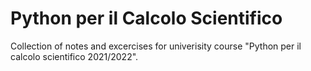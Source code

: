 # Python per il Calcolo Scientifico

Collection of notes and excercises for univerisity course "Python per il calcolo scientifico 2021/2022".
